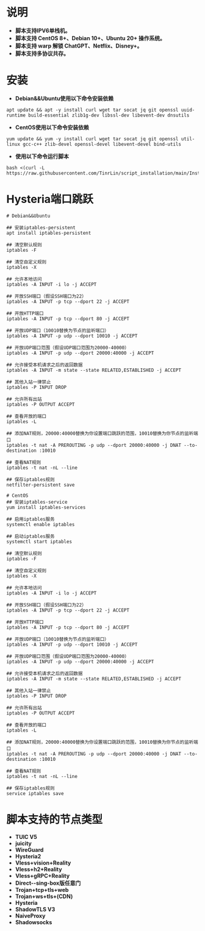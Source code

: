 # **说明**
- **脚本支持IPV6单栈机。**
- **脚本支持 CentOS 8+、Debian 10+、Ubuntu 20+ 操作系统。**
- **脚本支持 warp 解锁 ChatGPT、Netflix、Disney+。**
- **脚本支持多协议共存。**

# **安装**
- **Debian&&Ubuntu使用以下命令安装依赖**
```
apt update && apt -y install curl wget tar socat jq git openssl uuid-runtime build-essential zlib1g-dev libssl-dev libevent-dev dnsutils
```
- **CentOS使用以下命令安装依赖**
```
yum update && yum -y install curl wget tar socat jq git openssl util-linux gcc-c++ zlib-devel openssl-devel libevent-devel bind-utils
```
- **使用以下命令运行脚本**
```
bash <(curl -L https://raw.githubusercontent.com/TinrLin/script_installation/main/Install.sh)
```
# **Hysteria端口跳跃**
```
# Debian&&Ubuntu

## 安装iptables-persistent
apt install iptables-persistent

## 清空默认规则
iptables -F

## 清空自定义规则
iptables -X

## 允许本地访问
iptables -A INPUT -i lo -j ACCEPT

## 开放SSH端口（假设SSH端口为22）
iptables -A INPUT -p tcp --dport 22 -j ACCEPT

## 开放HTTP端口
iptables -A INPUT -p tcp --dport 80 -j ACCEPT

## 开放UDP端口（10010替换为节点的监听端口）
iptables -A INPUT -p udp --dport 10010 -j ACCEPT

## 开放UDP端口范围（假设UDP端口范围为20000-40000）
iptables -A INPUT -p udp --dport 20000:40000 -j ACCEPT

## 允许接受本机请求之后的返回数据
iptables -A INPUT -m state --state RELATED,ESTABLISHED -j ACCEPT

## 其他入站一律禁止
iptables -P INPUT DROP

## 允许所有出站
iptables -P OUTPUT ACCEPT

## 查看开放的端口
iptables -L

## 添加NAT规则，20000:40000替换为你设置端口跳跃的范围，10010替换为你节点的监听端口
iptables -t nat -A PREROUTING -p udp --dport 20000:40000 -j DNAT --to-destination :10010

## 查看NAT规则
iptables -t nat -nL --line

## 保存iptables规则
netfilter-persistent save
```
```
# CentOS
## 安装iptables-service
yum install iptables-services

## 启用iptables服务
systemctl enable iptables

## 启动iptables服务
systemctl start iptables

## 清空默认规则
iptables -F

## 清空自定义规则
iptables -X

## 允许本地访问
iptables -A INPUT -i lo -j ACCEPT

## 开放SSH端口（假设SSH端口为22）
iptables -A INPUT -p tcp --dport 22 -j ACCEPT

## 开放HTTP端口
iptables -A INPUT -p tcp --dport 80 -j ACCEPT

## 开放UDP端口（10010替换为节点的监听端口）
iptables -A INPUT -p udp --dport 10010 -j ACCEPT

## 开放UDP端口范围（假设UDP端口范围为20000-40000）
iptables -A INPUT -p udp --dport 20000:40000 -j ACCEPT

## 允许接受本机请求之后的返回数据
iptables -A INPUT -m state --state RELATED,ESTABLISHED -j ACCEPT

## 其他入站一律禁止
iptables -P INPUT DROP

## 允许所有出站
iptables -P OUTPUT ACCEPT

## 查看开放的端口
iptables -L

## 添加NAT规则，20000:40000替换为你设置端口跳跃的范围，10010替换为你节点的监听端口
iptables -t nat -A PREROUTING -p udp --dport 20000:40000 -j DNAT --to-destination :10010

## 查看NAT规则
iptables -t nat -nL --line

## 保存iptables规则
service iptables save
```

# **脚本支持的节点类型**
- **TUIC V5**
- **juicity**
- **WireGuard**
- **Hysteria2**
- **Vless+vision+Reality**
- **Vless+h2+Reality**
- **Vless+gRPC+Reality**
- **Direct--sing-box版任意门**
- **Trojan+tcp+tls+web**
- **Trojan+ws+tls+(CDN)**
- **Hysteria**
- **ShadowTLS V3**
- **NaiveProxy**
- **Shadowsocks**
